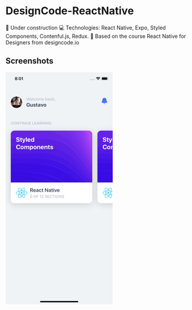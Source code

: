 # DesignCode-ReactNative
🔺 Under construction 💻 Technologies: React Native, Expo, Styled Components, Contenful.js, Redux. 📝 Based on the course  React Native for Designers from designcode.io

## Screenshots

![App Screenshot](/assets/screenshots/screenshot-1.png)

